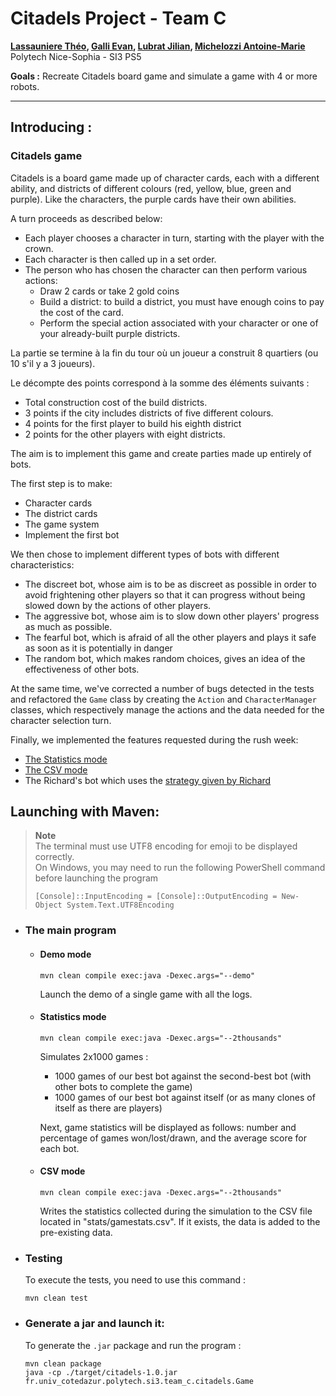 # Citadels Project - Team C

**[Lassauniere Théo](https://github.com/theoLassauniere), [Galli Evan](https://github.com/06Games),
[Lubrat Jilian](https://github.com/LubratJilian), [Michelozzi Antoine-Marie](https://github.com/mantoniu)**  
Polytech Nice-Sophia - SI3 PS5

**Goals :** Recreate Citadels board game and simulate a game with 4 or more robots.

------------------------

## Introducing :

### Citadels game

Citadels is a board game made up of character cards, each with a different ability,
and districts of different colours (red, yellow, blue, green and purple).
Like the characters, the purple cards have their own abilities.

A turn proceeds as described below:

* Each player chooses a character in turn, starting with the player with the crown.
* Each character is then called up in a set order.
* The person who has chosen the character can then perform various actions:
  * Draw 2 cards or take 2 gold coins
  * Build a district: to build a district, you must have enough coins to pay the cost of the card.
  * Perform the special action associated with your character or one of your already-built purple districts.

La partie se termine à la fin du tour où un joueur a construit 8 quartiers (ou 10 s'il y a 3 joueurs).

Le décompte des points correspond à la somme des éléments suivants :

- Total construction cost of the build districts.
- 3 points if the city includes districts of five different colours.
- 4 points for the first player to build his eighth district
- 2 points for the other players with eight districts.

The aim is to implement this game and create parties made up entirely of bots.

The first step is to make:

- Character cards
- The district cards
- The game system
- Implement the first bot

We then chose to implement different types of bots with different characteristics:

- The discreet bot, whose aim is to be as discreet as possible in order to avoid
  frightening other players so that it can progress without being slowed down by the actions of other players.
- The aggressive bot, whose aim is to slow down other players' progress as much as possible.
- The fearful bot, which is afraid of all the other players and plays it safe as soon as it is potentially in danger
- The random bot, which makes random choices, gives an idea of the effectiveness of other bots.

At the same time, we've corrected a number of bugs detected in the tests and refactored the `Game`
class by creating the `Action` and `CharacterManager` classes, which respectively
manage the actions and the data needed for the character selection turn.

Finally, we implemented the features requested during the rush week:

- [The Statistics mode](#statistics-mode)
- [The CSV mode](#csv-mode)
- The Richard's bot which uses
  the [strategy given by Richard](https://forum.trictrac.net/t/citadelles-charte-citadelles-de-base/509)

## Launching with Maven:

> **Note**  
> The terminal must use UTF8 encoding for emoji to be displayed correctly.  
> On Windows, you may need to run the following PowerShell command before launching the program
> ```pwsh
> [Console]::InputEncoding = [Console]::OutputEncoding = New-Object System.Text.UTF8Encoding
> ```

- ### The main program
  - #### Demo mode
      ```
      mvn clean compile exec:java -Dexec.args="--demo"
      ```
    Launch the demo of a single game with all the logs.

  - #### Statistics mode
      ```
      mvn clean compile exec:java -Dexec.args="--2thousands"
      ```
    Simulates 2x1000 games :
    - 1000 games of our best bot against the second-best bot (with other bots to complete the game)
    - 1000 games of our best bot against itself (or as many clones of itself as there are players)

    Next, game statistics will be displayed as follows:
    number and percentage of games won/lost/drawn, and the average score for each bot.

  - #### CSV mode
      ```
      mvn clean compile exec:java -Dexec.args="--2thousands"
      ```
    Writes the statistics collected during the simulation to the CSV file located in "stats/gamestats.csv".
    If it exists, the data is added to the pre-existing data.

- ### Testing
  To execute the tests, you need to use this command :

  ```
  mvn clean test
  ```

- ### Generate a jar and launch it:
  To generate the `.jar` package and run the program :

  ```
  mvn clean package
  java -cp ./target/citadels-1.0.jar fr.univ_cotedazur.polytech.si3.team_c.citadels.Game
  ```